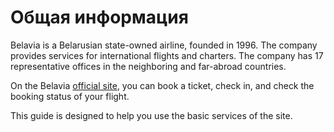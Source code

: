 # Общая информация

Belavia is a Belarusian state-owned airline, founded in 1996. The company provides services for international flights and charters. The company has 17 representative offices in the neighboring and far-abroad countries.

On the Belavia [official site](https://belavia.by/), you can book a ticket, check in, and check the booking status of your flight.

This guide is designed to help you use the basic services of the site.